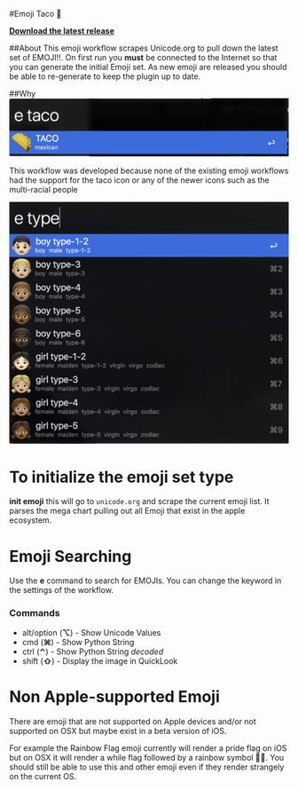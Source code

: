 #Emoji Taco 🌮 

[**Download the latest release**](https://github.com/jeeftor/EmojiTaco/releases)

##About
This emoji workflow scrapes Unicode.org to pull down the latest set of EMOJI!!.  On first run you **must** be connected to the Internet so that you can generate the initial Emoji set.  As new emoji are released you should be able to re-generate to keep the plugin up to date.

##Why
![tac](docs/taco.png)

This workflow was developed because none of the existing emoji workflows had the support for the taco icon or any of the newer icons such as the multi-racial people

![color](docs/tones.png)


# To initialize the emoji set type

**init emoji** this will go to `unicode.org` and scrape the current emoji list.  It parses the mega chart pulling out all Emoji that exist in the apple ecosystem.

# Emoji Searching

Use the **e** command to search for EMOJIs.  You can change the keyword in the settings of the workflow.

### Commands

* alt/option (**⌥**)  -  Show Unicode Values
* cmd (**⌘**) - Show Python String
* ctrl (**⌃**) - Show Python String *decoded*
* shift (**⇧**) - Display the image in QuickLook

# Non Apple-supported Emoji

There are emoji that are not supported on Apple devices and/or not supported on OSX but maybe exist in a beta version of iOS.

For example the Rainbow Flag emoji currently will render a pride flag on iOS but on OSX it will render a while flag followed by a rainbow symbol 🏳️‍🌈️.  You should still be able to use this and other emoji even if they render strangely on the current OS.

